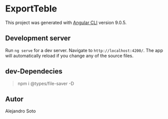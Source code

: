 # ExportTeble

This project was generated with [Angular CLI](https://github.com/angular/angular-cli) version 9.0.5.

## Development server

Run `ng serve` for a dev server. Navigate to `http://localhost:4200/`. The app will automatically reload if you change any of the source files.

## dev-Dependecies

> npm i @types/file-saver -D


## Autor

Alejandro Soto

